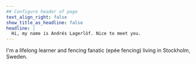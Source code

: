 ```yaml
---
## Configure header of page
text_align_right: false
show_title_as_headline: false
headline: |
  Hi, my name is Andrés Lagerlöf. Nice to meet you.
---
```


<!-- this is a subheadline -->
I'm a lifelong learner and fencing fanatic (epée fencing) living in Stockholm, Sweden.
